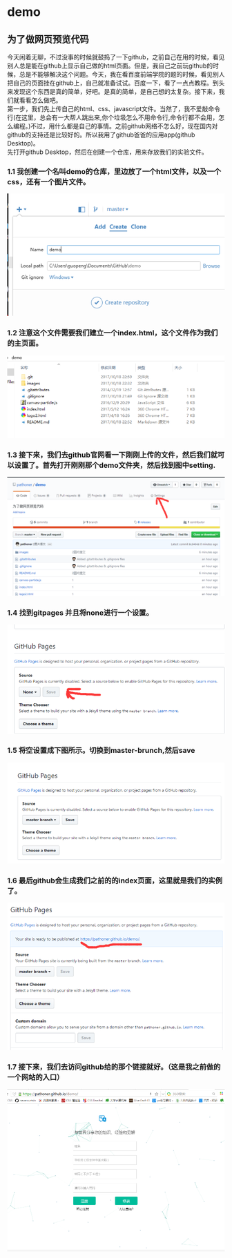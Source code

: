 # demo
## 为了做网页预览代码

今天闲着无聊，不过没事的时候就鼓捣了一下github，之前自己在用的时候，看见别人总是能在github上显示自己做的html页面。但是，我自己之前玩github的时候，总是不能够解决这个问题。今天，我在看百度前端学院的题的时候，看见别人把自己的页面挂在github上，自己就准备试试。百度一下，看了一点点教程。到头来发现这个东西是真的简单，好吧。是真的简单，是自己想的太复杂。接下来，我们就看看怎么做吧。<br/>
第一步，我们先上传自己的html、css、javascript文件。当然了，我不爱敲命令行(在这里，总会有一大帮人跳出来,你个垃圾怎么不用命令行,命令行都不会用，怎么编程。)不过，用什么都是自己的事情。之前github网络不怎么好，现在国内对github的支持还是比较好的。所以我用了github爸爸的应用app(github Desktop)。<br/>
先打开github Desktop，然后在创建一个仓库，用来存放我们的实验文件。<br/>
### 1.1 我创建一个名叫demo的仓库，里边放了一个html文件，以及一个css，还有一个图片文件。<br/>
![image](/images/1.png)<br/>
### 1.2 注意这个文件需要我们建立一个index.html，这个文件作为我们的主页面。<br/>
![image](/images/2.png)<br/>
### 1.3 接下来，我们去github官网看一下刚刚上传的文件，然后我们就可以设置了。首先打开刚刚那个demo文件夹，然后找到图中setting.
![image](/images/3.png)<br/>
### 1.4 找到gitpages 并且将none进行一个设置。<br/>
![image](/images/4.png)<br/>
### 1.5 将空设置成下图所示。切换到master-brunch,然后save<br/>
![image](/images/5.png)<br/>
### 1.6 最后github会生成我们之前的的index页面，这里就是我们的实例了。<br/>
![image](/images/6.png)<br/>
### 1.7 接下来，我们去访问github给的那个链接就好。（这是我之前做的一个网站的入口）<br/>
![image](/images/7.png)
<br/>
